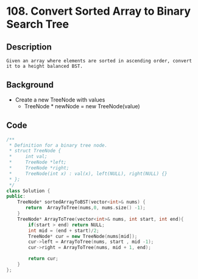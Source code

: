 # 108. Convert Sorted Array to Binary Search Tree

## Description
```
Given an array where elements are sorted in ascending order, convert it to a height balanced BST.
```

## Background
* Create a new TreeNode with values
  * TreeNode * newNode = new TreeNode(value)

## Code
```c++
/**
 * Definition for a binary tree node.
 * struct TreeNode {
 *     int val;
 *     TreeNode *left;
 *     TreeNode *right;
 *     TreeNode(int x) : val(x), left(NULL), right(NULL) {}
 * };
 */
class Solution {
public:
    TreeNode* sortedArrayToBST(vector<int>& nums) {
       return  ArrayToTree(nums,0, nums.size() -1);
    }
    TreeNode* ArrayToTree(vector<int>& nums, int start, int end){
        if(start > end) return NULL;
        int mid = (end + start)/2;
        TreeNode* cur = new TreeNode(nums[mid]);
        cur->left = ArrayToTree(nums, start , mid -1);
        cur->right = ArrayToTree(nums, mid + 1, end);

        return cur;
    }
};
```

